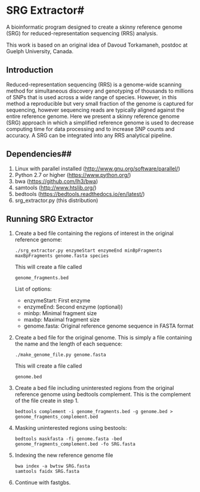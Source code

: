 # SRG Extractor#

A bioinformatic program designed to create a skinny reference genome (SRG) for reduced-representation sequencing (RRS) analysis.

This work is based on an original idea of Davoud Torkamaneh, postdoc at Guelph University, Canada.


## Introduction ##

Reduced-representation sequencing (RRS) is a genome-wide scanning method for simultaneous
discovery and genotyping of thousands to millions of SNPs that is used across a wide range
of species. However, in this method a reproducible but very small fraction of the genome is
captured for sequencing, however sequencing reads are typically aligned against the entire 
reference genome. Here we present a skinny reference genome (SRG) approach in which a 
simplified reference genome is used to decrease computing time for data processing and
to increase SNP counts and accuracy. A SRG can be integrated into any RRS analytical pipeline.  

## Dependencies##

1. Linux with parallel installed (http://www.gnu.org/software/parallel/)  
2. Python 2.7 or higher (https://www.python.org/)  
3. bwa (https://github.com/lh3/bwa)  
4. samtools (http://www.htslib.org/)  
5. bedtools (https://bedtools.readthedocs.io/en/latest/)  
6. srg_extractor.py (this distribution)  

## Running SRG Extractor ##

1. Create a bed file containing the regions of interest in the original reference genome:   

	```./srg_extractor.py enzymeStart enzymeEnd minBpFragments maxBpFragments genome.fasta species```  

	This will create a file called  

	```genome_fragments.bed ```  

  
	List of options:  
	* enzymeStart: First enzyme     
	* enzymeEnd: Second enzyme (optional))  
	* minbp: Minimal fragment size  
	* maxbp: Maximal fragment size  
	* genome.fasta: Original reference genome sequence in FASTA format  

1. Create a bed file for the original genome. This is simply a file containing the name and the length of each sequence: 

	```./make_genome_file.py genome.fasta``` 

	This will create a file called 

	```genome.bed```  

1. Create a bed file including uninterested regions from the original reference genome using bedtools complement. This is the complement of the file create in step 1.  

	```bedtools complement -i genome_fragments.bed -g genome.bed > genome_fragments_complement.bed```  

1. Masking uninterested regions using bestools:  

	```bedtools maskfasta -fi genome.fasta -bed genome_fragments_complement.bed -fo SRG.fasta```  

1.  Indexing the new reference genome file  

	```bwa index -a bwtsw SRG.fasta```  
	```samtools faidx SRG.fasta```  

1. Continue with fastgbs.  
